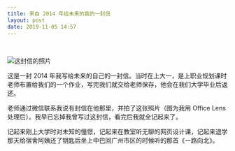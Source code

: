 ```yaml
---
title: 来自 2014 年给未来的我的一封信
layout: post
date: 2019-11-05 14:57
---
```


<br />

![这封信的照片](//gbstatic.djyde.com/blog/lett.jpeg)

这是一封 2014 年我写给未来的自己的一封信。当时在上大一，是上职业规划课时老师布置给我们的一个作业，写完我们就交给老师保存，他会在我们大学毕业后返还。

老师通过微信联系我说有封信在他那里，并拍了这张照片（图为我用 Office Lens 处理后）。我早已忘掉我曾写过这封信，看完后我就全记起来了。

记起来刚上大学时对未知的憧憬，记起来在教室听无聊的网页设计课，记起来退学那天给宿舍阿姨还了钥匙后坐上中巴回广州市区的时候听的那首《一路向北》。